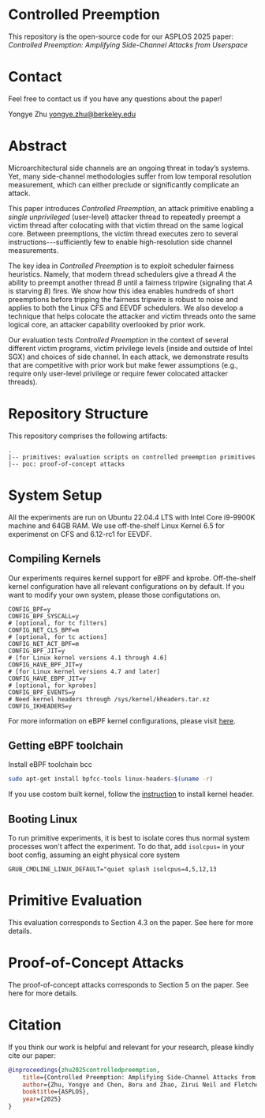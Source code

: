 # Controlled Preemption
This repository is the open-source code for our ASPLOS 2025 paper: *Controlled Preemption: Amplifying Side-Channel Attacks from Userspace*

# Contact
Feel free to contact us if you have any questions about the paper!

Yongye Zhu [yongye.zhu@berkeley.edu](mailto:yongye.zhu@berkeley.edu)

# Abstract
Microarchitectural side channels are an ongoing threat in today’s systems.
Yet, many side-channel methodologies suffer from low temporal resolution measurement, which can either preclude or significantly complicate an attack.

This paper introduces *Controlled Preemption*, an attack primitive enabling a *single unprivileged* (user-level) attacker thread to repeatedly preempt a victim thread after colocating with that victim thread on the same logical core.
Between preemptions, the victim thread executes zero to several instructions---sufficiently few to enable high-resolution side channel measurements.

The key idea in *Controlled Preemption* is to exploit scheduler fairness heuristics. 
Namely, that modern thread schedulers give a thread $A$ the ability to preempt another thread $B$ until a fairness tripwire (signaling that $A$ is starving $B$) fires.
We show how this idea enables hundreds of short preemptions before tripping the fairness tripwire is robust to noise and applies to both the Linux CFS and EEVDF schedulers.
We also develop a technique that helps colocate the attacker and victim threads
onto the same logical core, an attacker capability overlooked by prior work.

Our evaluation tests *Controlled Preemption* in the context of several different victim programs, victim privilege levels (inside and outside of Intel SGX) and 
choices of side channel.
In each attack, we demonstrate results that are competitive with prior work but make fewer assumptions (e.g., require only user-level privilege or require fewer colocated attacker threads).

# Repository Structure
This repository comprises the following artifacts:
```
.
|-- primitives: evaluation scripts on controlled preemption primitives
|-- poc: proof-of-concept attacks
```

# System Setup
All the experiments are run on Ubuntu 22.04.4 LTS with Intel Core i9-9900K machine and 64GB RAM. We use off-the-shelf Linux Kernel 6.5 for experimenst on CFS and 6.12-rc1 for EEVDF.
## Compiling Kernels
Our experiments requires kernel support for eBPF and kprobe. Off-the-shelf kernel configuration have all relevant configurations on by default. If you want to modify your own system, please those configutations on. 
```
CONFIG_BPF=y
CONFIG_BPF_SYSCALL=y
# [optional, for tc filters]
CONFIG_NET_CLS_BPF=m
# [optional, for tc actions]
CONFIG_NET_ACT_BPF=m
CONFIG_BPF_JIT=y
# [for Linux kernel versions 4.1 through 4.6]
CONFIG_HAVE_BPF_JIT=y
# [for Linux kernel versions 4.7 and later]
CONFIG_HAVE_EBPF_JIT=y
# [optional, for kprobes]
CONFIG_BPF_EVENTS=y
# Need kernel headers through /sys/kernel/kheaders.tar.xz
CONFIG_IKHEADERS=y
```
For more information on eBPF kernel configurations, please visit [here](https://github.com/iovisor/bcc/blob/82f9d1cb633aa3b4ebcbbc5d8b809f48d3dfa222/docs/kernel_config.md).

## Getting eBPF toolchain
Install eBPF toolchain bcc
```bash
sudo apt-get install bpfcc-tools linux-headers-$(uname -r)
```
If you use costom built kernel, follow the [instruction](https://www.kernel.org/doc/Documentation/kbuild/headers_install.txt) to install kernel header. 

## Booting Linux
To run primitive experiments, it is best to isolate cores thus normal system processes won't affect the experiment. To do that, add ```isolcpus=``` in your boot config, assuming an eight physical core system
```
GRUB_CMDLINE_LINUX_DEFAULT="quiet splash isolcpus=4,5,12,13
```

# Primitive Evaluation
This evaluation corresponds to Section 4.3 on the paper. See here for more details.

# Proof-of-Concept Attacks
The proof-of-concept attacks corresponds to Section 5 on the paper. See here for more details.

# Citation
If you think our work is helpful and relevant for your research, please kindly cite our paper:
```bib
@inproceedings{zhu2025controlledpreemption,
    title={Controlled Preemption: Amplifying Side-Channel Attacks from Userspace},
    author={Zhu, Yongye and Chen, Boru and Zhao, Zirui Neil and Fletcher, Christopher W.},
    booktitle={ASPLOS},
    year={2025}
}
```

